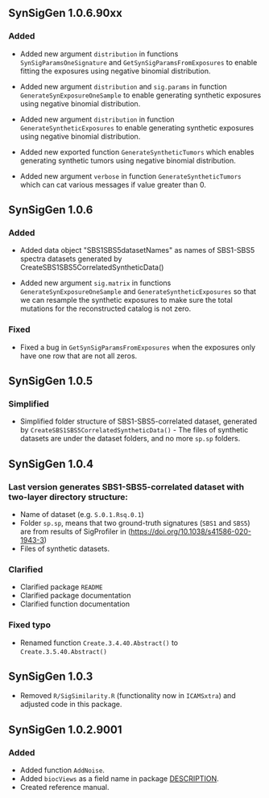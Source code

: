 ## SynSigGen 1.0.6.90xx
### Added 
* Added new argument `distribution` in functions `SynSigParamsOneSignature` and
`GetSynSigParamsFromExposures` to enable fitting the exposures using negative
binomial distribution.

* Added new argument `distribution` and `sig.params` in function
`GenerateSynExposureOneSample` to enable generating synthetic exposures using
negative binomial distribution.

* Added new argument `distribution` in function `GenerateSyntheticExposures` to
enable generating synthetic exposures using negative binomial distribution.

* Added new exported function `GenerateSyntheticTumors` which enables generating 
synthetic tumors using negative binomial distribution.

* Added new argument `verbose` in function `GenerateSyntheticTumors` which can
cat various messages if value greater than 0.

## SynSigGen 1.0.6
### Added 
* Added data object "SBS1SBS5datasetNames" as names of SBS1-SBS5 spectra datasets generated by CreateSBS1SBS5CorrelatedSyntheticData()

* Added new argument `sig.matrix` in functions `GenerateSynExposureOneSample` and `GenerateSyntheticExposures` so that we can resample the synthetic exposures to make
sure the total mutations for the reconstructed catalog is not zero.

### Fixed 
* Fixed a bug in `GetSynSigParamsFromExposures` when the exposures only have one row that are
not all zeros.

## SynSigGen 1.0.5
### Simplified
* Simplified folder structure of SBS1-SBS5-correlated dataset,
generated by `CreateSBS1SBS5CorrelatedSyntheticData()` - 
The files of synthetic datasets are under the dataset folders, and no more
`sp.sp` folders.

## SynSigGen 1.0.4
### Last version generates SBS1-SBS5-correlated dataset with two-layer directory  structure:

* Name of dataset (e.g. `S.0.1.Rsq.0.1`)
* Folder `sp.sp`, means that two ground-truth signatures (`SBS1` and `SBS5`) are from results of SigProfiler in (https://doi.org/10.1038/s41586-020-1943-3)
* Files of synthetic datasets.

### Clarified
* Clarified package `README`
* Clarified package documentation
* Clarified function documentation

### Fixed typo 
* Renamed function `Create.3.4.40.Abstract()` to `Create.3.5.40.Abstract()`

## SynSigGen 1.0.3
* Removed `R/SigSimilarity.R` (functionality now in `ICAMSxtra`)
  and adjusted code in this package.

## SynSigGen 1.0.2.9001

### Added
* Added function `AddNoise`.
* Added `biocViews` as a field name in package [DESCRIPTION](https://github.com/steverozen/SynSigGen/blob/master/DESCRIPTION).
* Created reference manual.
